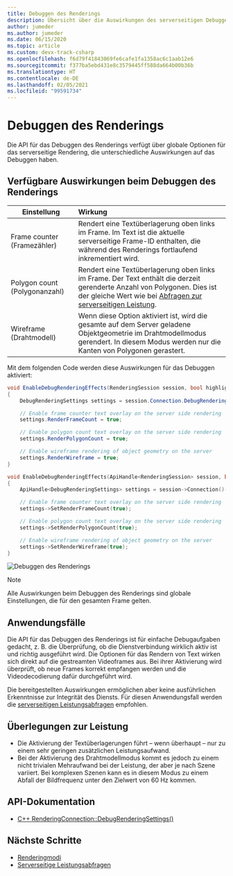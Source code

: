 ```yaml
---
title: Debuggen des Renderings
description: Übersicht über die Auswirkungen des serverseitigen Debuggens des Renderings
author: jumeder
ms.author: jumeder
ms.date: 06/15/2020
ms.topic: article
ms.custom: devx-track-csharp
ms.openlocfilehash: f6d79f41843069fe6cafe1fa1358ac6c1aab12e6
ms.sourcegitcommit: f377ba5ebd431e8c3579445ff588da664b00b36b
ms.translationtype: HT
ms.contentlocale: de-DE
ms.lasthandoff: 02/05/2021
ms.locfileid: "99591734"
---
```

# <a name="debug-rendering"></a>Debuggen des Renderings

Die API für das Debuggen des Renderings verfügt über globale Optionen für das serverseitige Rendering, die unterschiedliche Auswirkungen auf das Debuggen haben.

## <a name="available-debug-rendering-effects"></a>Verfügbare Auswirkungen beim Debuggen des Renderings

|Einstellung                          | Wirkung                               |
|---------------------------------|:-------------------------------------|
|Frame counter (Framezähler)                    | Rendert eine Textüberlagerung oben links im Frame. Im Text ist die aktuelle serverseitige Frame-ID enthalten, die während des Renderings fortlaufend inkrementiert wird. |
|Polygon count (Polygonanzahl)                    | Rendert eine Textüberlagerung oben links im Frame. Der Text enthält die derzeit gerenderte Anzahl von Polygonen. Dies ist der gleiche Wert wie bei [Abfragen zur serverseitigen Leistung](performance-queries.md).| 
|Wireframe (Drahtmodell)                        | Wenn diese Option aktiviert ist, wird die gesamte auf dem Server geladene Objektgeometrie im Drahtmodellmodus gerendert. In diesem Modus werden nur die Kanten von Polygonen gerastert. |

Mit dem folgenden Code werden diese Auswirkungen für das Debuggen aktiviert:

```cs
void EnableDebugRenderingEffects(RenderingSession session, bool highlight)
{
    DebugRenderingSettings settings = session.Connection.DebugRenderingSettings;

    // Enable frame counter text overlay on the server side rendering
    settings.RenderFrameCount = true;

    // Enable polygon count text overlay on the server side rendering
    settings.RenderPolygonCount = true;

    // Enable wireframe rendering of object geometry on the server
    settings.RenderWireframe = true;
}
```

```cpp
void EnableDebugRenderingEffects(ApiHandle<RenderingSession> session, bool highlight)
{
    ApiHandle<DebugRenderingSettings> settings = session->Connection()->GetDebugRenderingSettings();

    // Enable frame counter text overlay on the server side rendering
    settings->SetRenderFrameCount(true);

    // Enable polygon count text overlay on the server side rendering
    settings->SetRenderPolygonCount(true);

    // Enable wireframe rendering of object geometry on the server
    settings->SetRenderWireframe(true);
}
```

![Debuggen des Renderings](./media/debug-rendering.png)

> [!NOTE]
> Alle Auswirkungen beim Debuggen des Renderings sind globale Einstellungen, die für den gesamten Frame gelten.

## <a name="use-cases"></a>Anwendungsfälle

Die API für das Debuggen des Renderings ist für einfache Debugaufgaben gedacht, z. B. die Überprüfung, ob die Dienstverbindung wirklich aktiv ist und richtig ausgeführt wird. Die Optionen für das Rendern von Text wirken sich direkt auf die gestreamten Videoframes aus. Bei ihrer Aktivierung wird überprüft, ob neue Frames korrekt empfangen werden und die Videodecodierung dafür durchgeführt wird.

Die bereitgestellten Auswirkungen ermöglichen aber keine ausführlichen Erkenntnisse zur Integrität des Diensts. Für diesen Anwendungsfall werden die [serverseitigen Leistungsabfragen](performance-queries.md) empfohlen.

## <a name="performance-considerations"></a>Überlegungen zur Leistung

* Die Aktivierung der Textüberlagerungen führt – wenn überhaupt – nur zu einem sehr geringen zusätzlichen Leistungsaufwand.
* Bei der Aktivierung des Drahtmodellmodus kommt es jedoch zu einem nicht trivialen Mehraufwand bei der Leistung, der aber je nach Szene variiert. Bei komplexen Szenen kann es in diesem Modus zu einem Abfall der Bildfrequenz unter den Zielwert von 60 Hz kommen.

## <a name="api-documentation"></a>API-Dokumentation

* [C++ RenderingConnection::DebugRenderingSettings()](/cpp/api/remote-rendering/renderingconnection#debugrenderingsettings)

## <a name="next-steps"></a>Nächste Schritte

* [Renderingmodi](../../concepts/rendering-modes.md)
* [Serverseitige Leistungsabfragen](performance-queries.md)